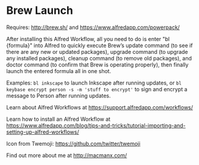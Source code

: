 Brew Launch
================

Requires: http://brew.sh/ and https://www.alfredapp.com/powerpack/

After installing this Alfred Workflow, all you need to do is enter "bl {formula}" into Alfred to quickly execute Brew’s update command (to see if there are any new or updated packages), upgrade command (to upgrade any installed packages), cleanup command (to remove old packages), and doctor command (to confirm that Brew is operating properly), then finally launch the entered formula all in one shot.

Examples: `bl inkscape` to launch Inkscape after running updates, or `bl keybase encrypt person -s -m 'stuff to encrypt'` to sign and encrypt a message to Person after running updates.

Learn about Alfred Workflows at https://support.alfredapp.com/workflows/

Learn how to install an Alfred Workflow at https://www.alfredapp.com/blog/tips-and-tricks/tutorial-importing-and-setting-up-alfred-workflows/

Icon from Twemoji: https://github.com/twitter/twemoji

Find out more about me at http://macmanx.com/

